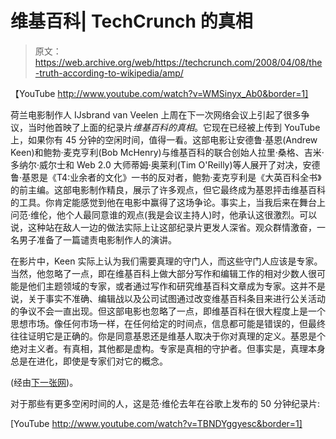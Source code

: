 # 维基百科| TechCrunch 的真相

> 原文：<https://web.archive.org/web/https://techcrunch.com/2008/04/08/the-truth-according-to-wikipedia/amp/>

【YouTube http://www.youtube.com/watch?v=WMSinyx_Ab0&border=1]

荷兰电影制作人 IJsbrand van Veelen 上周在下一次网络会议上引起了很多争议，当时他首映了上面的纪录片*维基百科的真相*。它现在已经被上传到 YouTube 上，如果你有 45 分钟的空闲时间，值得一看。这部电影让安德鲁·基恩(Andrew Keen)和鲍勃·麦克亨利(Bob McHenry)与维基百科的联合创始人拉里·桑格、吉米·多纳尔·威尔士和 Web 2.0 大师蒂姆·奥莱利(Tim O'Reilly)等人展开了对决，安德鲁·基恩是《T4:业余者的文化》一书的反对者，鲍勃·麦克亨利是《大英百科全书》的前主编。这部电影制作精良，展示了许多观点，但它最终成为基恩抨击维基百科的工具。你肯定能感觉到他在电影中赢得了这场争论。事实上，当我后来在舞台上问范·维伦，他个人最同意谁的观点(我是会议主持人)时，他承认这很激烈。可以说，这种站在敌人一边的做法实际上让这部纪录片更发人深省。观众群情激奋，一名男子准备了一篇谴责电影制作人的演讲。

在影片中，Keen 实际上认为我们需要真理的守门人，而这些守门人应该是专家。当然，他忽略了一点，即在维基百科上做大部分写作和编辑工作的相对少数人很可能是他们主题领域的专家，或者通过写作和研究维基百科文章成为专家。这并不是说，关于事实不准确、编辑战以及公司试图通过改变维基百科条目来进行公关活动的争议不会一直出现。但这部电影也忽略了一点，即维基百科在很大程度上是一个思想市场。像任何市场一样，在任何给定的时间点，信息都可能是错误的，但最终往往证明它是正确的。你是同意基恩还是维基人取决于你对真理的定义。基恩是个绝对主义者。有真相，其他都是虚构。专家是真相的守护者。但事实是，真理本身总是在进化，即使是专家们对它的概念。

(经由[下一张网](https://web.archive.org/web/20230403213207/http://thenextweb.org/2008/04/08/video-the-truth-according-to-wikipedia/))。

对于那些有更多空闲时间的人，这是范·维伦去年在谷歌上发布的 50 分钟纪录片:

[YouTube http://www.youtube.com/watch?v=TBNDYggyesc&border=1]

<amp-analytics data-credentials="include" class="i-amphtml-layout-fixed i-amphtml-layout-size-defined" i-amphtml-layout="fixed"></amp-analytics>